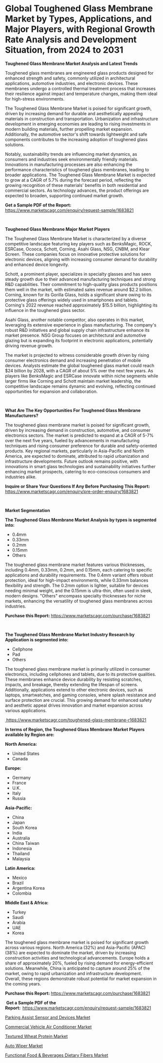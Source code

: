 <p><h1>Global Toughened Glass Membrane Market by Types, Applications, and Major Players, with Regional Growth Rate Analysis and Development Situation, from 2024 to 2031</h1></p><p><strong>Toughened Glass Membrane Market Analysis and Latest Trends</strong></p>
<p><p>Toughened glass membranes are engineered glass products designed for enhanced strength and safety, commonly utilized in architectural applications, automotive industries, and electronic devices. These membranes undergo a controlled thermal treatment process that increases their resilience against impact and temperature changes, making them ideal for high-stress environments.</p><p>The Toughened Glass Membrane Market is poised for significant growth, driven by increasing demand for durable and aesthetically appealing materials in construction and transportation. Urbanization and infrastructure development in emerging economies are leading to rising investments in modern building materials, further propelling market expansion. Additionally, the automotive sector's shift towards lightweight and safe components contributes to the increasing adoption of toughened glass solutions.</p><p>Notably, sustainability trends are influencing market dynamics, as consumers and industries seek environmentally friendly materials. Innovations in manufacturing processes are also enhancing the performance characteristics of toughened glass membranes, leading to broader applications. The Toughened Glass Membrane Market is expected to grow at a CAGR of 5.7% during the forecast period, reflecting the growing recognition of these materials' benefits in both residential and commercial sectors. As technology advances, the product offerings are expected to broaden, supporting continued market growth.</p></p>
<p><strong>Get a Sample PDF of the Report:&nbsp;</strong> <a href="https://www.marketscagr.com/enquiry/request-sample/1683821?utm_campaign=1179&utm_medium=2&utm_source=Github&utm_content=ia&utm_term=15102024&utm_id=toughened-glass-membrane">https://www.marketscagr.com/enquiry/request-sample/1683821</a></p>
<p>&nbsp;</p>
<p><strong>Toughened Glass Membrane Major Market Players</strong></p>
<p><p>The Toughened Glass Membrane Market is characterized by a diverse competitive landscape featuring key players such as BenksMagic, ROCK, ESRCase, Ocooca, Schott, Corning, Asahi Glass, NSG, CNBM, and Klear Screen. These companies focus on innovative protective solutions for electronic devices, aligning with increasing consumer demand for durability and enhanced device longevity.</p><p>Schott, a prominent player, specializes in specialty glasses and has seen steady growth due to their advanced manufacturing techniques and strong R&D capabilities. Their commitment to high-quality glass products positions them well in the market, with estimated sales revenue around $2.2 billion. Corning, known for its Gorilla Glass, holds a significant share owing to its protective glass offerings widely used in smartphones and tablets. Corning's 2022 revenue reached approximately $15.5 billion, highlighting its influence in the toughened glass sector.</p><p>Asahi Glass, another notable competitor, also operates in this market, leveraging its extensive experience in glass manufacturing. The company's robust R&D initiatives and global supply chain infrastructure enhance its market presence. NSG Group focuses on architectural and automotive glazing but is expanding its footprint in electronic applications, potentially driving revenue growth.</p><p>The market is projected to witness considerable growth driven by rising consumer electronics demand and increasing penetration of mobile devices. Analysts estimate the global toughened glass market could reach $24 billion by 2028, with a CAGR of about 5% over the next few years. As players like BenksMagic and ESRCase innovate within niche segments while larger firms like Corning and Schott maintain market leadership, the competitive landscape remains dynamic and evolving, reflecting continued opportunities for expansion and collaboration.</p></p>
<p>&nbsp;</p>
<p><strong>What Are The Key Opportunities For Toughened Glass Membrane Manufacturers?</strong></p>
<p><p>The toughened glass membrane market is poised for significant growth, driven by increasing demand in construction, automotive, and consumer electronics sectors. The market is predicted to expand at a CAGR of 5-7% over the next five years, fueled by advancements in manufacturing techniques and rising consumer preference for durable and safety-oriented products. Key regional markets, particularly in Asia-Pacific and North America, are expected to dominate, attributed to rapid urbanization and infrastructure developments. Future outlook remains positive, with innovations in smart glass technologies and sustainability initiatives further enhancing market prospects, catering to eco-conscious consumers and industries alike.</p></p>
<p><strong>Inquire or Share Your Questions If Any Before Purchasing This Report:</strong> <a href="https://www.marketscagr.com/enquiry/pre-order-enquiry/1683821?utm_campaign=1179&utm_medium=2&utm_source=Github&utm_content=ia&utm_term=15102024&utm_id=toughened-glass-membrane">https://www.marketscagr.com/enquiry/pre-order-enquiry/1683821</a></p>
<p>&nbsp;</p>
<p><strong>Market Segmentation</strong></p>
<p><strong>The Toughened Glass Membrane Market Analysis by types is segmented into:</strong></p>
<p><ul><li>0.4mm</li><li>0.33mm</li><li>0.2mm</li><li>0.15mm</li><li>Others</li></ul></p>
<p><p>The toughened glass membrane market features various thicknesses, including 0.4mm, 0.33mm, 0.2mm, and 0.15mm, each catering to specific applications and durability requirements. The 0.4mm variant offers robust protection, ideal for high-impact environments, while 0.33mm balances flexibility and strength. The 0.2mm option is lighter, suitable for devices needing minimal weight, and the 0.15mm is ultra-thin, often used in sleek, modern designs. "Others" encompass specialty thicknesses for niche markets, enhancing the versatility of toughened glass membranes across industries.</p></p>
<p><strong>Purchase this Report:&nbsp;</strong><a href="https://www.marketscagr.com/purchase/1683821?utm_campaign=1179&utm_medium=2&utm_source=Github&utm_content=ia&utm_term=15102024&utm_id=toughened-glass-membrane">https://www.marketscagr.com/purchase/1683821</a></p>
<p>&nbsp;</p>
<p><strong>The Toughened Glass Membrane Market Industry Research by Application is segmented into:</strong></p>
<p><ul><li>Cellphone</li><li>Pad</li><li>Others</li></ul></p>
<p><p>The toughened glass membrane market is primarily utilized in consumer electronics, including cellphones and tablets, due to its protective qualities. These membranes enhance device durability by resisting scratches, impacts, and breakage, thereby extending the lifespan of screens. Additionally, applications extend to other electronic devices, such as laptops, smartwatches, and gaming consoles, where splash resistance and surface protection are crucial. This growing demand for enhanced safety and aesthetic appeal drives innovation and market expansion across various applications.</p></p>
<p><a href="https://www.marketscagr.com/toughened-glass-membrane-r1683821?utm_campaign=1179&utm_medium=2&utm_source=Github&utm_content=ia&utm_term=15102024&utm_id=toughened-glass-membrane">&nbsp;https://www.marketscagr.com/toughened-glass-membrane-r1683821</a></p>
<p><strong>In terms of Region, the Toughened Glass Membrane Market Players available by Region are:</strong></p>
<p>
    <p> <strong> North America: </strong>
        <ul>
            <li>United States</li>
            <li>Canada</li>
        </ul>
        </p> 
    <p> <strong> Europe: </strong>
        <ul>
            <li>Germany</li>
            <li>France</li>
            <li>U.K.</li>
            <li>Italy</li>
            <li>Russia</li>
        </ul>
        </p> 
    <p> <strong> Asia-Pacific: </strong>
        <ul>
            <li>China</li>
            <li>Japan</li>
            <li>South Korea</li>
            <li>India</li>
            <li>Australia</li>
            <li>China Taiwan</li>
            <li>Indonesia</li>
            <li>Thailand</li>
            <li>Malaysia</li>
        </ul>
        </p> 
    <p> <strong> Latin America: </strong>
        <ul>
            <li>Mexico</li>
            <li>Brazil</li>
            <li>Argentina Korea</li>
            <li>Colombia</li>
        </ul>
        </p> 
    <p> <strong> Middle East & Africa: </strong>
        <ul>
            <li>Turkey</li>
            <li>Saudi</li>
            <li>Arabia</li>
            <li>UAE</li>
            <li>Korea</li>
        </ul>
    </p>
    </p>
<p><p>The toughened glass membrane market is poised for significant growth across various regions. North America (32%) and Asia-Pacific (APAC) (38%) are expected to dominate the market, driven by increasing construction activities and technological advancements. Europe holds a share of approximately 20%, fueled by rising demand for energy-efficient solutions. Meanwhile, China is anticipated to capture around 25% of the market, owing to rapid urbanization and infrastructure development. Overall, these regions demonstrate robust potential for market expansion in the coming years.</p></p>
<p><strong>Purchase this Report: </strong><a href="https://www.marketscagr.com/purchase/1683821?utm_campaign=1179&utm_medium=2&utm_source=Github&utm_content=ia&utm_term=15102024&utm_id=toughened-glass-membrane">https://www.marketscagr.com/purchase/1683821</a></p>
<p>&nbsp;<strong>Get a Sample PDF of the Report:&nbsp;&nbsp;</strong><a href="https://www.marketscagr.com/enquiry/request-sample/1683821?utm_campaign=1179&utm_medium=2&utm_source=Github&utm_content=ia&utm_term=15102024&utm_id=toughened-glass-membrane">https://www.marketscagr.com/enquiry/request-sample/1683821</a></p>
<p><strong></strong></p>
<p><p><a href="https://www.linkedin.com/pulse/global-parking-assist-sensor-devices-market-focus-application-93gwf?trk=public_post_embed_feed-article-content&utm_campaign=1179&utm_medium=2&utm_source=Github&utm_content=ia&utm_term=15102024&utm_id=toughened-glass-membrane">Parking Assist Sensor and Devices Market</a></p><p><a href="https://www.linkedin.com/pulse/commercial-vehicle-air-conditioner-market-trends-strategic-insights-nsi9f?trk=public_post_embed_feed-article-content&utm_campaign=1179&utm_medium=2&utm_source=Github&utm_content=ia&utm_term=15102024&utm_id=toughened-glass-membrane">Commercial Vehicle Air Conditioner Market</a></p><p><a href="https://github.com/phoebe476t/Market-Research-Report-List-1/blob/main/textured-wheat-protein-market.md?utm_campaign=1179&utm_medium=2&utm_source=Github&utm_content=ia&utm_term=15102024&utm_id=toughened-glass-membrane">Textured Wheat Protein Market</a></p><p><a href="https://www.linkedin.com/pulse/auto-wiper-market-evolution-key-trends-regional-dynamics-2024-2031-xkdde?utm_campaign=1179&utm_medium=2&utm_source=Github&utm_content=ia&utm_term=15102024&utm_id=toughened-glass-membrane">Auto Wiper Market</a></p><p><a href="https://github.com/tomiculnu/Market-Research-Report-List-1/blob/main/functional-food-beverages-dietary-fibers-market.md?utm_campaign=1179&utm_medium=2&utm_source=Github&utm_content=ia&utm_term=15102024&utm_id=toughened-glass-membrane">Functional Food & Beverages Dietary Fibers Market</a></p></p>